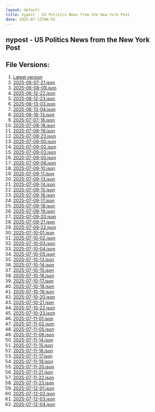 ```yaml
---
layout: default
title: nypost - US Politics News from the New York Post
date: 2025-07-12T06:55
---
```


## nypost - US Politics News from the New York Post

<div id="data-chart"></div>
<div id="data-table"></div>
<script>
document.addEventListener('DOMContentLoaded', function(){
  document.getElementById('data-table').textContent = 'This source isn't supported for tables yet.';
});
</script>

## File Versions:
1. [Latest version](./latest.json)
2. [2025-06-07-21.json](./2025-06-07-21.json)
3. [2025-06-08-09.json](./2025-06-08-09.json)
4. [2025-06-12-22.json](./2025-06-12-22.json)
5. [2025-06-12-23.json](./2025-06-12-23.json)
6. [2025-06-13-03.json](./2025-06-13-03.json)
7. [2025-06-13-04.json](./2025-06-13-04.json)
8. [2025-06-18-13.json](./2025-06-18-13.json)
9. [2025-07-07-16.json](./2025-07-07-16.json)
10. [2025-07-08-18.json](./2025-07-08-18.json)
11. [2025-07-08-19.json](./2025-07-08-19.json)
12. [2025-07-08-23.json](./2025-07-08-23.json)
13. [2025-07-09-00.json](./2025-07-09-00.json)
14. [2025-07-09-02.json](./2025-07-09-02.json)
15. [2025-07-09-03.json](./2025-07-09-03.json)
16. [2025-07-09-05.json](./2025-07-09-05.json)
17. [2025-07-09-06.json](./2025-07-09-06.json)
18. [2025-07-09-10.json](./2025-07-09-10.json)
19. [2025-07-09-11.json](./2025-07-09-11.json)
20. [2025-07-09-13.json](./2025-07-09-13.json)
21. [2025-07-09-14.json](./2025-07-09-14.json)
22. [2025-07-09-15.json](./2025-07-09-15.json)
23. [2025-07-09-16.json](./2025-07-09-16.json)
24. [2025-07-09-17.json](./2025-07-09-17.json)
25. [2025-07-09-18.json](./2025-07-09-18.json)
26. [2025-07-09-19.json](./2025-07-09-19.json)
27. [2025-07-09-20.json](./2025-07-09-20.json)
28. [2025-07-09-21.json](./2025-07-09-21.json)
29. [2025-07-09-22.json](./2025-07-09-22.json)
30. [2025-07-10-01.json](./2025-07-10-01.json)
31. [2025-07-10-02.json](./2025-07-10-02.json)
32. [2025-07-10-03.json](./2025-07-10-03.json)
33. [2025-07-10-04.json](./2025-07-10-04.json)
34. [2025-07-10-05.json](./2025-07-10-05.json)
35. [2025-07-10-13.json](./2025-07-10-13.json)
36. [2025-07-10-14.json](./2025-07-10-14.json)
37. [2025-07-10-15.json](./2025-07-10-15.json)
38. [2025-07-10-16.json](./2025-07-10-16.json)
39. [2025-07-10-17.json](./2025-07-10-17.json)
40. [2025-07-10-18.json](./2025-07-10-18.json)
41. [2025-07-10-19.json](./2025-07-10-19.json)
42. [2025-07-10-20.json](./2025-07-10-20.json)
43. [2025-07-10-21.json](./2025-07-10-21.json)
44. [2025-07-10-22.json](./2025-07-10-22.json)
45. [2025-07-10-23.json](./2025-07-10-23.json)
46. [2025-07-11-01.json](./2025-07-11-01.json)
47. [2025-07-11-02.json](./2025-07-11-02.json)
48. [2025-07-11-05.json](./2025-07-11-05.json)
49. [2025-07-11-06.json](./2025-07-11-06.json)
50. [2025-07-11-14.json](./2025-07-11-14.json)
51. [2025-07-11-15.json](./2025-07-11-15.json)
52. [2025-07-11-16.json](./2025-07-11-16.json)
53. [2025-07-11-17.json](./2025-07-11-17.json)
54. [2025-07-11-19.json](./2025-07-11-19.json)
55. [2025-07-11-20.json](./2025-07-11-20.json)
56. [2025-07-11-21.json](./2025-07-11-21.json)
57. [2025-07-11-22.json](./2025-07-11-22.json)
58. [2025-07-11-23.json](./2025-07-11-23.json)
59. [2025-07-12-01.json](./2025-07-12-01.json)
60. [2025-07-12-02.json](./2025-07-12-02.json)
61. [2025-07-12-03.json](./2025-07-12-03.json)
62. [2025-07-12-04.json](./2025-07-12-04.json)
